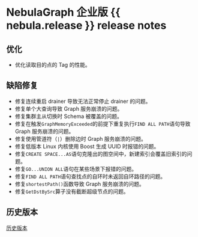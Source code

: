 # NebulaGraph 企业版 {{ nebula.release }} release notes

## 优化

- 优化读取目的点的 Tag 的性能。

## 缺陷修复

- 修复连续重启 drainer 导致无法正常停止 drainer 的问题。
- 修复单个大查询导致 Graph 服务崩溃的问题。
- 修复集群主从切换时 Schema 被覆盖的问题。
- 修复在触发`GraphMemoryExceeded`的前提下重复执行`FIND ALL PATH`语句导致 Graph 服务崩溃的问题。
- 修复使用管道符（`|`）删除边时 Graph 服务崩溃的问题。
- 修复低版本 Linux 内核使用 Boost 生成 UUID 时报错的问题。
- 修复`CREATE SPACE...AS`语句克隆出的图空间中，新建索引会覆盖旧索引的问题。
- 修复`GO...UNION ALL`语句在某些场景下报错的问题。
- 修复`FIND ALL PATH`语句查找点的自环时未返回自环路径的问题。
- 修复`shortestPath()`函数导致 Graph 服务崩溃的问题。
- 修复`GetDstBySrc`算子没有截断超级节点的问题。

## 历史版本

[历史版本](https://www.nebula-graph.com.cn/tags/%E5%8F%91%E7%89%88%E8%AF%B4%E6%98%8E)

